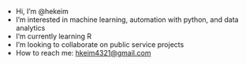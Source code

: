 - Hi, I’m @hekeim
- I’m interested in machine learning, automation with python, and data analytics
- I’m currently learning R
- I’m looking to collaborate on public service projects
- How to reach me: hkeim4321@gmail.com

<!---
hekeim/hekeim is a ✨ special ✨ repository because its `README.md` (this file) appears on your GitHub profile.
You can click the Preview link to take a look at your changes.
--->
